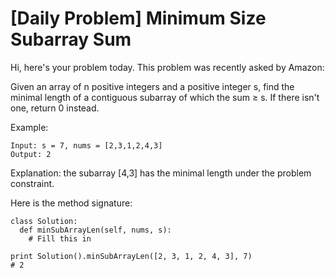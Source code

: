 # [Daily Problem] Minimum Size Subarray Sum

Hi, here's your problem today. This problem was recently asked by Amazon:

Given an array of n positive integers and a positive integer s, find the minimal length of a contiguous subarray of which the sum ≥ s. If there isn't one, return 0 instead.

Example:
```
Input: s = 7, nums = [2,3,1,2,4,3]
Output: 2
```

Explanation: the subarray [4,3] has the minimal length under the problem constraint.

Here is the method signature:
```
class Solution:
  def minSubArrayLen(self, nums, s):
    # Fill this in

print Solution().minSubArrayLen([2, 3, 1, 2, 4, 3], 7)
# 2
```